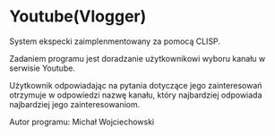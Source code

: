 # Youtube(Vlogger)

System ekspecki zaimplenmentowany za pomocą CLISP.

Zadaniem programu jest doradzanie użytkownikowi
wyboru kanału w serwisie Youtube.

Użytkownik odpowiadając na pytania
dotyczące jego zainteresowań otrzymuje w odpowiedzi nazwę kanału,
który najbardziej odpowiada najbardziej jego zainteresowaniom.

Autor programu:
Michał Wojciechowski
